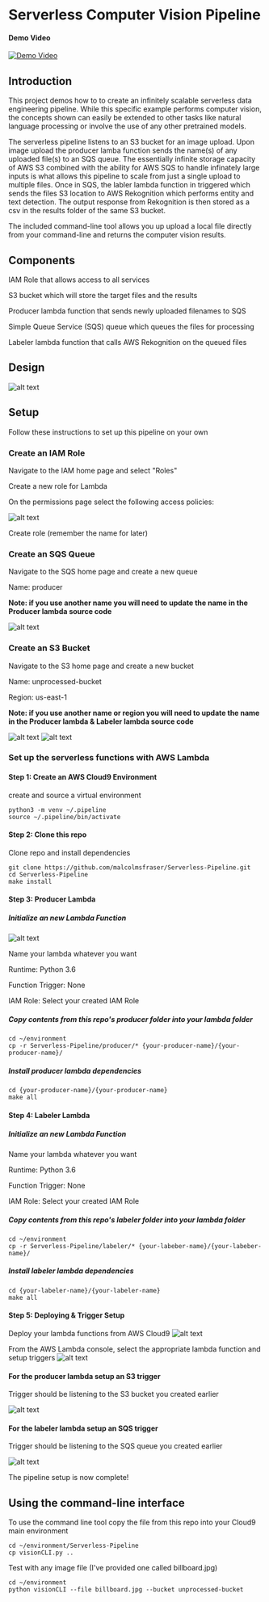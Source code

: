 # Serverless Computer Vision Pipeline
#### Demo Video
[![Demo Video](https://github.com/malcolmsfraser/Serverless-Pipeline/blob/main/Images/706Thumbnail.jpg)](https://youtu.be/giX42r4S1mw)

## Introduction

This project demos how to to create an infinitely scalable serverless data engineering pipeline. While this specific example performs computer vision, the concepts shown can easily be extended to other tasks like natural language processing or involve the use of any other pretrained models.

The serverless pipeline listens to an S3 bucket for an image upload. Upon image upload the producer lamba function sends the name(s) of any uploaded file(s) to an SQS queue. The essentially infinite storage capacity of AWS S3 combined with the ability for AWS SQS to handle infinately large inputs is what allows this pipeline to scale from just a single upload to multiple files. Once in SQS, the labler lambda function in triggered which sends the files S3 location to AWS Rekognition which performs entity and text detection. The output response from Rekognition is then stored as a csv in the results folder of the same S3 bucket.

The included command-line tool allows you up upload a local file directly from your command-line and returns the computer vision results.

## Components

IAM Role that allows access to all services

S3 bucket which will store the target files and the results 

Producer lambda function that sends newly uploaded filenames to SQS

Simple Queue Service (SQS) queue which queues the files for processing

Labeler lambda function that calls AWS Rekognition on the queued files


## Design
![alt text](https://github.com/malcolmsfraser/Serverless-Pipeline/blob/main/Images/pipeline%20diagram.png)

## Setup
Follow these instructions to set up this pipeline on your own

### Create an IAM Role
Navigate to the IAM home page and select "Roles"

Create a new role for Lambda

On the permissions page select the following access policies:

![alt text](https://github.com/malcolmsfraser/Serverless-Pipeline/blob/main/Images/IamRoles.png)

Create role (remember the name for later)

### Create an SQS Queue
Navigate to the SQS home page and create a new queue

Name: producer

**Note: if you use another name you will need to update the name in the Producer lambda source code**

![alt text](https://github.com/malcolmsfraser/Serverless-Pipeline/blob/main/Images/UpdateProducer.png)
### Create an S3 Bucket
Navigate to the S3 home page and create a new bucket

Name: unprocessed-bucket

Region: us-east-1

**Note: if you use another name or region you will need to update the name in the Producer lambda & Labeler lambda source code**

![alt text](https://github.com/malcolmsfraser/Serverless-Pipeline/blob/main/Images/UpdateLabeler.png)
![alt text](https://github.com/malcolmsfraser/Serverless-Pipeline/blob/main/Images/UpdateProducer.png)

### Set up the serverless functions with AWS Lambda
#### Step 1: Create an AWS Cloud9 Environment
create and source a virtual environment
```{bash}
python3 -m venv ~/.pipeline
source ~/.pipeline/bin/activate
```
#### Step 2: Clone this repo
Clone repo and install dependencies
```{bash}
git clone https://github.com/malcolmsfraser/Serverless-Pipeline.git
cd Serverless-Pipeline
make install
```

#### Step 3: Producer Lambda
##### Initialize an new Lambda Function
![alt text](https://github.com/malcolmsfraser/Serverless-Pipeline/blob/main/Images/Lambda1.png)

Name your lambda whatever you want

Runtime: Python 3.6

Function Trigger: None

IAM Role: Select your created IAM Role

##### Copy contents from this repo's producer folder into your lambda folder
```{bash}
cd ~/environment
cp -r Serverless-Pipeline/producer/* {your-producer-name}/{your-producer-name}/
```
##### Install producer lambda dependencies
```{bash}
cd {your-producer-name}/{your-producer-name}
make all
```

#### Step 4: Labeler Lambda
##### Initialize an new Lambda Function
Name your lambda whatever you want

Runtime: Python 3.6

Function Trigger: None

IAM Role: Select your created IAM Role

##### Copy contents from this repo's labeler folder into your lambda folder
```{bash}
cd ~/environment
cp -r Serverless-Pipeline/labeler/* {your-labeber-name}/{your-labeber-name}/
```
##### Install labeler lambda dependencies
```{bash}
cd {your-labeler-name}/{your-labeler-name}
make all
```
#### Step 5: Deploying & Trigger Setup
Deploy your lambda functions from AWS Cloud9
![alt text](https://github.com/malcolmsfraser/Serverless-Pipeline/blob/main/Images/LambdaDeploy.png)

From the AWS Lambda console, select the appropriate lambda function and setup triggers
![alt text](https://github.com/malcolmsfraser/Serverless-Pipeline/blob/main/Images/Lambda2.png)

#### For the producer lambda setup an S3 trigger
Trigger should be listening to the S3 bucket you created earlier

![alt text](https://github.com/malcolmsfraser/Serverless-Pipeline/blob/main/Images/lambdaProdTrigger.png)

#### For the labeler lambda setup an SQS trigger
Trigger should be listening to the SQS queue you created earlier

![alt text](https://github.com/malcolmsfraser/Serverless-Pipeline/blob/main/Images/lambdaLabTrigger.png)

The pipeline setup is now complete!

## Using the command-line interface
To use the command line tool copy the file from this repo into your Cloud9 main environment
```{bash}
cd ~/environment/Serverless-Pipeline
cp visionCLI.py ..
```

Test with any image file (I've provided one called billboard.jpg)
```{bash}
cd ~/environment
python visionCLI --file billboard.jpg --bucket unprocessed-bucket
```

